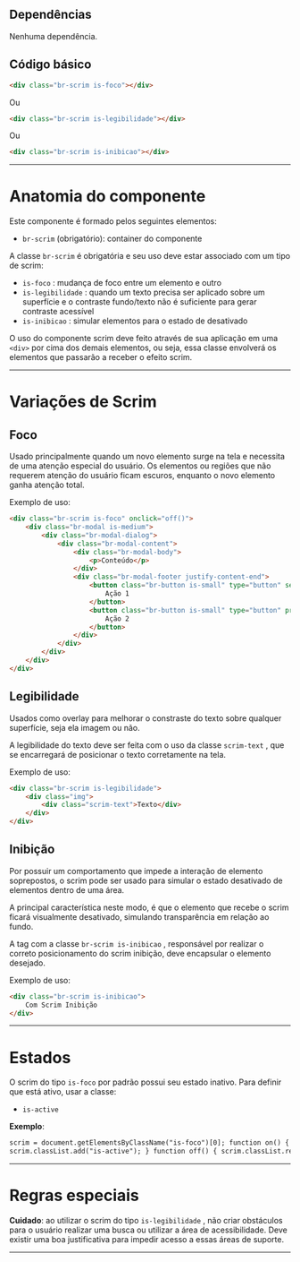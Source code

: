 ## Dependências

Nenhuma dependência.

## Código básico

```html
<div class="br-scrim is-foco"></div>
```

Ou

```html
<div class="br-scrim is-legibilidade"></div>
```

Ou

```html
<div class="br-scrim is-inibicao"></div>
```

---

# Anatomia do componente

Este componente é formado pelos seguintes elementos:

-   `br-scrim` (obrigatório): container do componente

A classe `br-scrim` é obrigatória e seu uso deve estar associado com um tipo de scrim:

-   `is-foco` : mudança de foco entre um elemento e outro
-   `is-legibilidade` : quando um texto precisa ser aplicado sobre um superfície e o contraste fundo/texto não é suficiente para gerar contraste acessível
-   `is-inibicao` : simular elementos para o estado de desativado

O uso do componente scrim deve feito através de sua aplicação em uma `<div>` por cima dos demais elementos, ou seja, essa classe envolverá os elementos que passarão a receber o efeito scrim.

---

# Variações de Scrim

## Foco

Usado principalmente quando um novo elemento surge na tela e necessita de uma atenção especial do usuário. Os elementos ou regiões que não requerem atenção do usuário ficam escuros, enquanto o novo elemento ganha atenção total.

Exemplo de uso:

```html
<div class="br-scrim is-foco" onclick="off()">
    <div class="br-modal is-medium">
        <div class="br-modal-dialog">
            <div class="br-modal-content">
                <div class="br-modal-body">
                    <p>Conteúdo</p>
                </div>
                <div class="br-modal-footer justify-content-end">
                    <button class="br-button is-small" type="button" secondary>
                        Ação 1
                    </button>
                    <button class="br-button is-small" type="button" primary>
                        Ação 2
                    </button>
                </div>
            </div>
        </div>
    </div>
</div>
```

## Legibilidade

Usados como overlay para melhorar o constraste do texto sobre qualquer superfície, seja ela imagem ou não.

A legibilidade do texto deve ser feita com o uso da classe `scrim-text` , que se encarregará de posicionar o texto corretamente na tela.

Exemplo de uso:

```html
<div class="br-scrim is-legibilidade">
    <div class="img">
        <div class="scrim-text">Texto</div>
    </div>
</div>
```

## Inibição

Por possuir um comportamento que impede a interação de elemento soprepostos, o scrim pode ser usado para simular o estado desativado de elementos dentro de uma área.

A principal característica neste modo, é que o elemento que recebe o scrim ficará visualmente desativado, simulando transparência em relação ao fundo.

A tag com a classe `br-scrim is-inibicao` , responsável por realizar o correto posicionamento do scrim inibição, deve encapsular o elemento desejado.

Exemplo de uso:

```html
<div class="br-scrim is-inibicao">
    Com Scrim Inibição
</div>
```

---

# Estados

O scrim do tipo `is-foco` por padrão possui seu estado inativo. Para definir que está ativo, usar a classe:

-   `is-active`

**Exemplo**:

```html
scrim = document.getElementsByClassName("is-foco")[0]; function on() {
scrim.classList.add("is-active"); } function off() { scrim.classList.remove("is-active"); }
```

---

# Regras especiais

**Cuidado**: ao utilizar o scrim do tipo `is-legibilidade` , não criar obstáculos para o usuário realizar uma busca ou utilizar a área de acessibilidade. Deve existir uma boa justificativa para impedir acesso a essas áreas de suporte.

---
